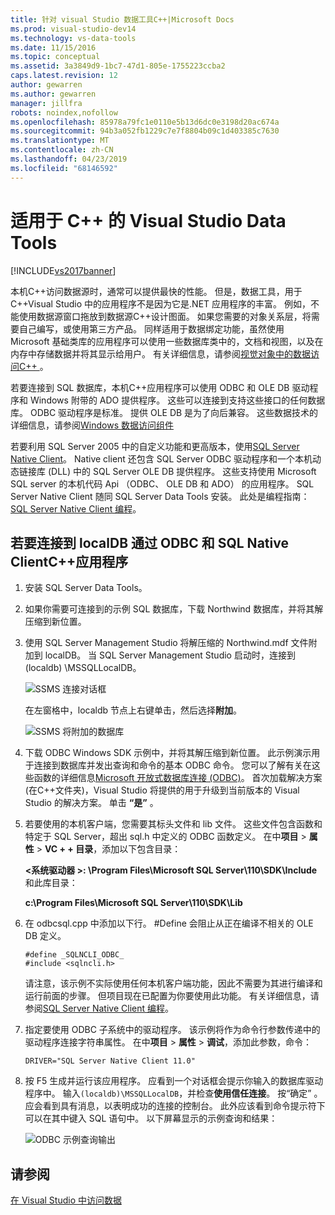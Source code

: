 ```yaml
---
title: 针对 visual Studio 数据工具C++|Microsoft Docs
ms.prod: visual-studio-dev14
ms.technology: vs-data-tools
ms.date: 11/15/2016
ms.topic: conceptual
ms.assetid: 3a3849d9-1bc7-47d1-805e-1755223ccba2
caps.latest.revision: 12
author: gewarren
ms.author: gewarren
manager: jillfra
robots: noindex,nofollow
ms.openlocfilehash: 85978a79fc1e0110e5b13d6dc0e3198d20ac674a
ms.sourcegitcommit: 94b3a052fb1229c7e7f8804b09c1d403385c7630
ms.translationtype: MT
ms.contentlocale: zh-CN
ms.lasthandoff: 04/23/2019
ms.locfileid: "68146592"
---
```

# <a name="visual-studio-data-tools-for-c"></a>适用于 C++ 的 Visual Studio Data Tools
[!INCLUDE[vs2017banner](../includes/vs2017banner.md)]

本机C++访问数据源时，通常可以提供最快的性能。 但是，数据工具，用于C++Visual Studio 中的应用程序不是因为它是.NET 应用程序的丰富。 例如，不能使用数据源窗口拖放到数据源C++设计图面。 如果您需要的对象关系层，将需要自己编写，或使用第三方产品。  同样适用于数据绑定功能，虽然使用 Microsoft 基础类库的应用程序可以使用一些数据库类中的，文档和视图，以及在内存中存储数据并将其显示给用户。 有关详细信息，请参阅[视觉对象中的数据访问C++ ](https://msdn.microsoft.com/library/7wtdsdkh.aspx) 。  
  
 若要连接到 SQL 数据库，本机C++应用程序可以使用 ODBC 和 OLE DB 驱动程序和 Windows 附带的 ADO 提供程序。     这些可以连接到支持这些接口的任何数据库。 ODBC 驱动程序是标准。 提供 OLE DB 是为了向后兼容。 这些数据技术的详细信息，请参阅[Windows 数据访问组件](https://msdn.microsoft.com/library/windows/desktop/aa968814\(v=vs.85\).aspx)  
  
 若要利用 SQL Server 2005 中的自定义功能和更高版本，使用[SQL Server Native Client](https://msdn.microsoft.com/sqlserver/aa937733)。 Native client 还包含 SQL Server ODBC 驱动程序和一个本机动态链接库 (DLL) 中的 SQL Server OLE DB 提供程序。 这些支持使用 Microsoft SQL server 的本机代码 Api （ODBC、 OLE DB 和 ADO） 的应用程序。  SQL Server Native Client 随同 SQL Server Data Tools 安装。 此处是编程指南：[SQL Server Native Client 编程](https://msdn.microsoft.com/library/ms130892.aspx)。  
  
## <a name="to-connect-to-localdb-through-odbc-and-sql-native-client-from-a-c-application"></a>若要连接到 localDB 通过 ODBC 和 SQL Native ClientC++应用程序  
  
1. 安装 SQL Server Data Tools。  
  
2. 如果你需要可连接到的示例 SQL 数据库，下载 Northwind 数据库，并将其解压缩到新位置。  
  
3. 使用 SQL Server Management Studio 将解压缩的 Northwind.mdf 文件附加到 localDB。 当 SQL Server Management Studio 启动时，连接到 (localdb) \MSSQLLocalDB。  
  
    ![SSMS 连接对话框](../data-tools/media/raddata-ssms-connect-dialog.png "raddata SSMS 连接对话框")  
  
    在左窗格中，localdb 节点上右键单击，然后选择**附加**。  
  
    ![SSMS 将附加的数据库](../data-tools/media/raddata-ssms-attach-database.png "raddata SSMS 附加数据库")  
  
4. 下载 ODBC Windows SDK 示例中，并将其解压缩到新位置。 此示例演示用于连接到数据库并发出查询和命令的基本 ODBC 命令。 您可以了解有关在这些函数的详细信息[Microsoft 开放式数据库连接 (ODBC)](https://msdn.microsoft.com/library/windows/desktop/ms710252\(v=vs.85\).aspx)。 首次加载解决方案 (在C++文件夹)，Visual Studio 将提供的用于升级到当前版本的 Visual Studio 的解决方案。 单击 **“是”** 。  
  
5. 若要使用的本机客户端，您需要其标头文件和 lib 文件。 这些文件包含函数和特定于 SQL Server，超出 sql.h 中定义的 ODBC 函数定义。 在中**项目** > **属性** > **VC + + 目录**，添加以下包含目录：  
  
   **\<系统驱动器 >: \Program Files\Microsoft SQL Server\110\SDK\Include**和此库目录：  
  
   **c:\Program Files\Microsoft SQL Server\110\SDK\Lib**  
  
6. 在 odbcsql.cpp 中添加以下行。 #Define 会阻止从正在编译不相关的 OLE DB 定义。  
  
   ```  
   #define _SQLNCLI_ODBC_  
   #include <sqlncli.h>  
   ```  
  
    请注意，该示例不实际使用任何本机客户端功能，因此不需要为其进行编译和运行前面的步骤。 但项目现在已配置为你要使用此功能。 有关详细信息，请参阅[SQL Server Native Client 编程](https://msdn.microsoft.com/library/ms130892\(v=sql.130\).aspx)。  
  
7. 指定要使用 ODBC 子系统中的驱动程序。 该示例将作为命令行参数传递中的驱动程序连接字符串属性。 在中**项目** > **属性** > **调试**，添加此参数，命令：  
  
   ```  
   DRIVER="SQL Server Native Client 11.0"  
   ```  
  
8. 按 F5 生成并运行该应用程序。 应看到一个对话框会提示你输入的数据库驱动程序中。 输入`(localdb)\MSSQLLocalDB`，并检查**使用信任连接**。 按“确定”  。 应会看到具有消息，以表明成功的连接的控制台。 此外应该看到命令提示符下可以在其中键入 SQL 语句中。 以下屏幕显示的示例查询和结果：  
  
    ![ODBC 示例查询输出](../data-tools/media/raddata-odbc-sample-query-output.png "raddata ODBC 示例查询输出")  
  
## <a name="see-also"></a>请参阅  
 [在 Visual Studio 中访问数据](../data-tools/accessing-data-in-visual-studio.md)
